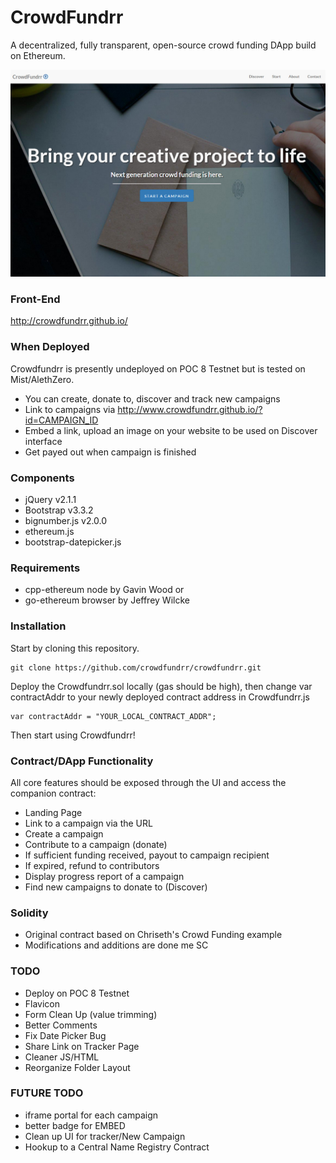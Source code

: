 # CrowdFundrr
A decentralized, fully transparent, open-source crowd funding DApp build on Ethereum.

<img src="/img/screen0.jpg" />

### Front-End
http://crowdfundrr.github.io/

### When Deployed
Crowdfundrr is presently undeployed on POC 8 Testnet but is tested on Mist/AlethZero.
- You can create, donate to, discover and track new campaigns
- Link to campaigns via http://www.crowdfundrr.github.io/?id=CAMPAIGN_ID
- Embed a link, upload an image on your website to be used on Discover interface
- Get payed out when campaign is finished

### Components
- jQuery v2.1.1
- Bootstrap v3.3.2 
- bignumber.js v2.0.0
- ethereum.js
- bootstrap-datepicker.js

### Requirements
- cpp-ethereum node by Gavin Wood or
- go-ethereum browser by Jeffrey Wilcke

### Installation

Start by cloning this repository.

```
git clone https://github.com/crowdfundrr/crowdfundrr.git
```

Deploy the Crowdfundrr.sol locally (gas should be high), then change var contractAddr to your newly deployed contract address in Crowdfundrr.js

```
var contractAddr = "YOUR_LOCAL_CONTRACT_ADDR";
```

Then start using Crowdfundrr!

### Contract/DApp Functionality
All core features should be exposed through the UI and access the companion contract:
- Landing Page
- Link to a campaign via the URL
- Create a campaign
- Contribute to a campaign (donate)
- If sufficient funding received, payout to campaign recipient
- If expired, refund to contributors
- Display progress report of a campaign
- Find new campaigns to donate to (Discover)

### Solidity
- Original contract based on Chriseth's Crowd Funding example
- Modifications and additions are done me SC

### TODO
- Deploy on POC 8 Testnet
- Flavicon
- Form Clean Up (value trimming)
- Better Comments
- Fix Date Picker Bug
- Share Link on Tracker Page
- Cleaner JS/HTML
- Reorganize Folder Layout

<!--
### COMPLETED
- Mist Testing
- AlethZero Testing
- Clear campaign data when Campaign Complete or Expired
- If sufficient funding received, payout to campaign recipient
- Address Scroller (for easily selecting addresses)
- Payout/Goal Reach Front-End Complete
- Most Recent Campaigns
- Cleaned Up JS
- Display progress report of a campaign
- Date Picker Added
- Campaign/Discover Page Categorization
- URL/EMBED Code Generation (post Campaign Creation)
- JS Compaign Tracker Days, Convert to ETH denominations
- Discover Page
- New Campaign ID, url and meta tag return
- Display progress report of a campaign
- Contribute to a campaign (donate)
- Landing Page
- Link to a campaign via the URL
- Added User numCampaigns and campaigns data
- Search Campaign
- Create New Campaign JS->Solidity
- Connect HTML/JS front-end to BC
- Develop contract to fit contract functionality in Solidity
- Build bootstrap front-end
- Branding/Name Logo-->

### FUTURE TODO
- iframe portal for each campaign
- better badge for EMBED
- Clean up UI for tracker/New Campaign
- Hookup to a Central Name Registry Contract
